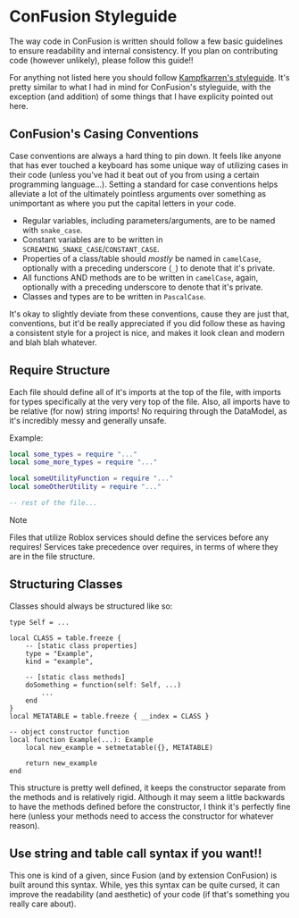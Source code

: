 # ConFusion Styleguide

The way code in ConFusion is written should follow a few basic guidelines to ensure readability and internal consistency.
If you plan on contributing code (however unlikely), please follow this guide!!

For anything not listed here you should follow [Kampfkarren's styleguide](https://github.com/Kampfkarren/kampfkarren-luau-guidelines). It's pretty similar to what I had in mind for ConFusion's styleguide, with the exception (and addition) of some things that I have explicity pointed out here.

## ConFusion's Casing Conventions
Case conventions are always a hard thing to pin down. It feels like anyone that has ever touched a keyboard has some unique way of utilizing cases in their code (unless you've had it beat out of you from using a certain programming language...).
Setting a standard for case conventions helps alleviate a lot of the ultimately pointless arguments over something as unimportant as where you put the capital letters in your code.

- Regular variables, including parameters/arguments, are to be named with `snake_case`.
- Constant variables are to be written in `SCREAMING_SNAKE_CASE`/`CONSTANT_CASE`.
- Properties of a class/table should *mostly* be named in `camelCase`, optionally with a preceding underscore (`_`) to denote that it's private.
- All functions AND methods are to be written in `camelCase`, again, optionally with a preceding underscore to denote that it's private.
- Classes and types are to be written in `PascalCase`.

It's okay to slightly deviate from these conventions, cause they are just that, conventions, but it'd be really appreciated if you did follow these as having a consistent style for a project is nice, and makes it look clean and modern and blah blah whatever.

## Require Structure
Each file should define all of it's imports at the top of the file, with imports for types specifically at the very very top of the file.
Also, all imports have to be relative (for now) string imports! No requiring through the DataModel, as it's incredibly messy and generally unsafe.

Example:
```lua
local some_types = require "..."
local some_more_types = require "..."

local someUtilityFunction = require "..."
local someOtherUtility = require "..."

-- rest of the file...
```

> [!NOTE]
> Files that utilize Roblox services should define the services before any requires! Services take precedence over requires, in terms of where they are in the file structure.

## Structuring Classes
Classes should always be structured like so:
```luau
type Self = ...

local CLASS = table.freeze {
	-- [static class properties]
	type = "Example",
	kind = "example",
	
	-- [static class methods]
	doSomething = function(self: Self, ...)
		...
	end
}
local METATABLE = table.freeze { __index = CLASS }

-- object constructor function
local function Example(...): Example
	local new_example = setmetatable({}, METATABLE)
	
	return new_example
end
```

This structure is pretty well defined, it keeps the constructor separate from the methods and is relatively rigid. Although it may seem a little backwards to have the methods defined before the constructor, I think it's perfectly fine here (unless your methods need to access the constructor for whatever reason).

## Use string and table call syntax if you want!!
This one is kind of a given, since Fusion (and by extension ConFusion) is built around this syntax. While, yes this syntax can be quite cursed, it can improve the readability (and aesthetic) of your code (if that's something you really care about).